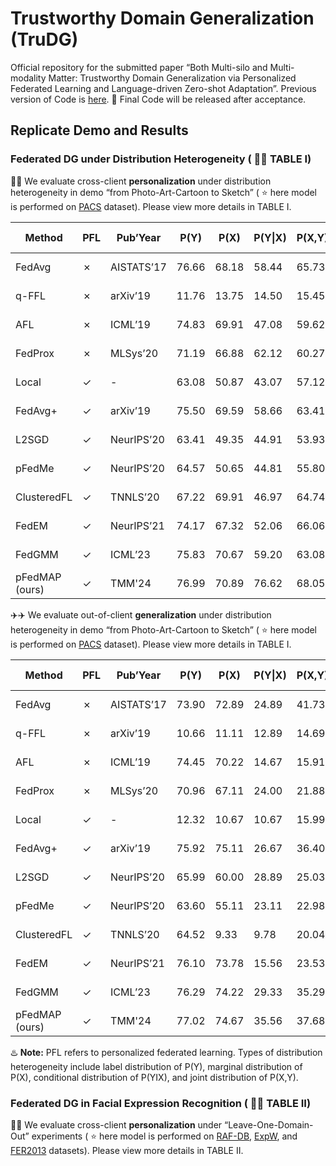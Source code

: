# Trustworthy Domain Generalization (TruDG)
Official repository for the submitted paper “Both Multi-silo and Multi-modality Matter: Trustworthy Domain Generalization via Personalized Federated Learning and Language-driven Zero-shot Adaptation”. Previous version of Code is [here](https://github.com/jxthyatt/Trustworthy-Domain-Generalization). :rainbow: Final Code will be released after acceptance.

## Replicate Demo and Results
### Federated DG under Distribution Heterogeneity ( :herb::herb: TABLE I)
:rocket::rocket: We evaluate cross-client **personalization** under distribution heterogeneity in demo “from Photo-Art-Cartoon to  Sketch” ( :star: here model is performed on [PACS](https://datasets.activeloop.ai/docs/ml/datasets/pacs-dataset/) dataset). Please view more details in TABLE I.


| Method               | PFL            | Pub’Year        | P(Y)           | P(X)           | P(Y&#124;X)    | P(X,Y)         | Checkpoint file                                                          |
|----------------------|----------------|-----------------|----------------|----------------|----------------|----------------|--------------------------------------------------------------------------|
| FedAvg               | &#10007;       | AISTATS’17      | 76.66          | 68.18          | 58.44          | 65.73          | [Link](https://pan.baidu.com/s/1Fy9aB1tenAJBHwKcKZLMjw) (Code: f3kf)     |
| q-FFL                | &#10007;       | arXiv’19        | 11.76          | 13.75          | 14.50          | 15.45          | [Link](https://pan.baidu.com/s/1-x-g4N3PmN6Z_HN6Y7kPIA) (Code: a2bx)     |
| AFL                  | &#10007;       | ICML’19         | 74.83          | 69.91          | 47.08          | 59.62          | [Link](https://pan.baidu.com/s/1jZ57ItZGkktYfWHitp0gWw) (Code: q1by)     |
| FedProx              | &#10007;       | MLSys’20        | 71.19          | 66.88          | 62.12          | 60.27          | [Link](https://pan.baidu.com/s/13uALQVs0XRcyT-dcUQRlgw) (Code: mycg)     |
| Local                | &#10003;       | -               | 63.08          | 50.87          | 43.07          | 57.12          | [Link](https://pan.baidu.com/s/1ZMPyCFLUIDVHsOsIG3PobQ) (Code: 55pw)     |
| FedAvg+              | &#10003;       | arXiv’19        | 75.50          | 69.59          | 58.66          | 63.41          | [Link](https://pan.baidu.com/s/1t9hlB4ZplLWviz1vpxSkjg) (Code: 7utu)     |
| L2SGD                | &#10003;       | NeurIPS’20      | 63.41          | 49.35          | 44.91          | 53.93          | [Link](https://pan.baidu.com/s/17wppT4uBBjOS2sashM1H7Q) (Code: g3rj)     |
| pFedMe               | &#10003;       | NeurIPS’20      | 64.57          | 50.65          | 44.81          | 55.80          | [Link](https://pan.baidu.com/s/107fJ5kTp0QwJbDm2XUj_iQ) (Code: krt3)     |
| ClusteredFL          | &#10003;       | TNNLS’20        | 67.22          | 69.91          | 46.97          | 64.74          | [Link](https://pan.baidu.com/s/1mCjfDL4B7J7lgfNHFmejHw) (Code: ab18)     |
| FedEM                | &#10003;       | NeurIPS’21      | 74.17          | 67.32          | 52.06          | 66.06          | [Link](https://pan.baidu.com/s/1Hh3Nz_x58m_eDzUnLalQXA) (Code: 1c3n)     |
| FedGMM               | &#10003;       | ICML’23         | 75.83          | 70.67          | 59.20          | 63.08          | [Link](https://pan.baidu.com/s/1rV5TyarmSLwxHlnJXMZ5_Q) (Code: mt6f)     |
| pFedMAP (ours)       | &#10003;       | TMM'24          | 76.99          | 70.89          | 76.62          | 68.05          | [Link](https://pan.baidu.com/s/1PuTTOWyt2_kXJbChN0_3nQ) (Code: ymrv)     |


:airplane::airplane: We evaluate out-of-client **generalization** under distribution heterogeneity in demo “from Photo-Art-Cartoon to  Sketch” ( :star: here model is performed on [PACS](https://datasets.activeloop.ai/docs/ml/datasets/pacs-dataset/) dataset). Please view more details in TABLE I.


| Method               | PFL            | Pub’Year        | P(Y)           | P(X)           | P(Y&#124;X)    | P(X,Y)         | Checkpoint file                                                          |
|----------------------|----------------|-----------------|----------------|----------------|----------------|----------------|--------------------------------------------------------------------------|
| FedAvg               | &#10007;       | AISTATS’17      | 73.90          | 72.89          | 24.89          | 41.73          | [Link](https://pan.baidu.com/s/1_XRltbnjGgXDyRSkCSUO2Q) (Code: xzgg)     |
| q-FFL                | &#10007;       | arXiv’19        | 10.66          | 11.11          | 12.89          | 14.69          | [Link](https://pan.baidu.com/s/1l05rrNaoyYng4_Jpw4s0Ag) (Code: h4w3)     |
| AFL                  | &#10007;       | ICML’19         | 74.45          | 70.22          | 14.67          | 15.91          | [Link](https://pan.baidu.com/s/1lYGyLIhNXN4SEXKwZloTFg) (Code: ch2z)     |
| FedProx              | &#10007;       | MLSys’20        | 70.96          | 67.11          | 24.00          | 21.88          | [Link](https://pan.baidu.com/s/1DCvnXvp3QZ_L4ArPZLODbg) (Code: 3y7g)     |
| Local                | &#10003;       | -               | 12.32          | 10.67          | 10.67          | 15.99          | [Link](https://pan.baidu.com/s/1aNgEK_kDZ7Vj6PoYWwxg1Q) (Code: ktg7)     |
| FedAvg+              | &#10003;       | arXiv’19        | 75.92          | 75.11          | 26.67          | 36.40          | [Link](https://pan.baidu.com/s/10dw-S9iq9nDEl9rave0w_g) (Code: 3j82)     |
| L2SGD                | &#10003;       | NeurIPS’20      | 65.99          | 60.00          | 28.89          | 25.03          | [Link](https://pan.baidu.com/s/1F18PVfaucQuMO5_SI8oqOA) (Code: 9ajt)     |
| pFedMe               | &#10003;       | NeurIPS’20      | 63.60          | 55.11          | 23.11          | 22.98          | [Link](https://pan.baidu.com/s/1JKE_ZmRAw-bNsvoGsecQBw) (Code: twae)     |
| ClusteredFL          | &#10003;       | TNNLS’20        | 64.52          | 9.33           | 9.78           | 20.04          | [Link](https://pan.baidu.com/s/14JERZzC4C0DjRXcKexsskA) (Code: j381)     |
| FedEM                | &#10003;       | NeurIPS’21      | 76.10          | 73.78          | 15.56          | 23.53          | [Link](https://pan.baidu.com/s/1qQ3N-Y4H-wx_8SgltmK9rQ) (Code: 2im6)     |
| FedGMM               | &#10003;       | ICML’23         | 76.29          | 74.22          | 29.33          | 35.29          | [Link](https://pan.baidu.com/s/1TSZafZe2TQYDgAzgILYD6w) (Code: thtz)     |
| pFedMAP (ours)       | &#10003;       | TMM'24          | 77.02          | 74.67          | 35.56          | 37.68          | [Link](https://pan.baidu.com/s/1kUu0qBWRCxxVN7cYyu69zw) (Code: jp4v)     |


:hotsprings: **Note:** PFL refers to personalized federated learning.  Types of distribution heterogeneity include label distribution of P(Y), marginal distribution of P(X), conditional distribution of P(YIX), and joint distribution of P(X,Y).


### Federated DG in Facial Expression Recognition ( :herb::herb: TABLE II)
:rocket::rocket: We evaluate cross-client **personalization** under “Leave-One-Domain-Out” experiments ( :star: here model is performed on [RAF-DB](http://www.whdeng.cn/raf/model1.html), [ExpW](https://mmlab.ie.cuhk.edu.hk/projects/socialrelation/index.html), and [FER2013](https://www.kaggle.com/c/challenges-in-representation-learning-facial-expression-recognition-challenge/data) datasets). Please view more details in TABLE II.


